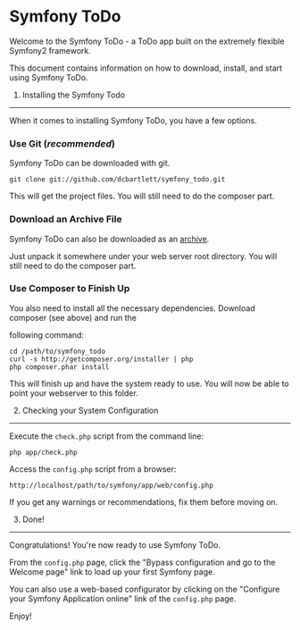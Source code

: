 Symfony ToDo
========================

Welcome to the Symfony ToDo - a ToDo app built on the extremely flexible
Symfony2 framework.

This document contains information on how to download, install, and start
using Symfony ToDo.

1) Installing the Symfony Todo
----------------------------------

When it comes to installing Symfony ToDo, you have a few options.

### Use Git (*recommended*)

Symfony ToDo can be downloaded with git.

    git clone git://github.com/dcbartlett/symfony_todo.git

This will get the project files.
You will still need to do the composer part.

### Download an Archive File

Symfony ToDo can also be downloaded as an [archive][1].

Just unpack it somewhere under your web server root directory.
You will still need to do the composer part.

### Use Composer to Finish Up

You also need to install all the necessary dependencies.
Download composer (see above) and run the

following command:

    cd /path/to/symfony_todo
    curl -s http://getcomposer.org/installer | php
    php composer.phar install

This will finish up and have the system ready to use.
You will now be able to point your webserver to this folder.

2) Checking your System Configuration
-------------------------------------

Execute the `check.php` script from the command line:

    php app/check.php

Access the `config.php` script from a browser:

    http://localhost/path/to/symfony/app/web/config.php

If you get any warnings or recommendations, fix them before moving on.

3) Done!
--------------------------------

Congratulations! You're now ready to use Symfony ToDo.

From the `config.php` page, click the "Bypass configuration and go to the
Welcome page" link to load up your first Symfony page.

You can also use a web-based configurator by clicking on the "Configure your
Symfony Application online" link of the `config.php` page.

Enjoy!

[1]:  http://symfony_todo.xancomp.com/download